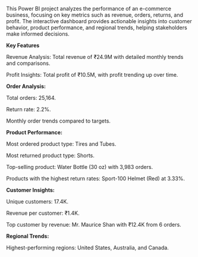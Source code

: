 

This Power BI project analyzes the performance of an e-commerce business, focusing on key metrics such as revenue, orders, returns, and profit. The interactive dashboard provides actionable insights into customer behavior, product performance, and regional trends, helping stakeholders make informed decisions.

**Key Features**

Revenue Analysis: Total revenue of ₹24.9M with detailed monthly trends and comparisons.

Profit Insights: Total profit of ₹10.5M, with profit trending up over time.

**Order Analysis:**

Total orders: 25,164.

Return rate: 2.2%.

Monthly order trends compared to targets.

**Product Performance:**

Most ordered product type: Tires and Tubes.

Most returned product type: Shorts.

Top-selling product: Water Bottle (30 oz) with 3,983 orders.

Products with the highest return rates: Sport-100 Helmet (Red) at 3.33%.

**Customer Insights:**

Unique customers: 17.4K.

Revenue per customer: ₹1.4K.

Top customer by revenue: Mr. Maurice Shan with ₹12.4K from 6 orders.

**Regional Trends:**

Highest-performing regions: United States, Australia, and Canada.
